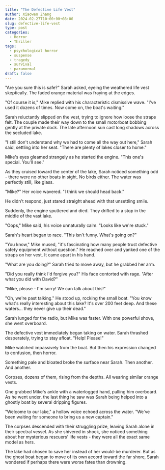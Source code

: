 ```yaml
---
title: "The Defective Life Vest"
author: Xiaowen Zhang
date: 2024-02-27T10:00:00+08:00
slug: defective-life-vest
type: post
categories:
  - Horror
  - Thriller
tags:
  - psychological horror
  - suspense
  - tragedy
  - survival
  - paranormal
draft: false
---
```


"Are you sure this is safe?" Sarah asked, eyeing the weathered life vest skeptically. The faded orange material was fraying at the edges.

"Of course it is," Mike replied with his characteristic dismissive wave. "I've used it dozens of times. Now come on, the boat's waiting."

Sarah reluctantly slipped on the vest, trying to ignore how loose the straps felt. The couple made their way down to the small motorboat bobbing gently at the private dock. The late afternoon sun cast long shadows across the secluded lake.

"I still don't understand why we had to come all the way out here," Sarah said, settling into her seat. "There are plenty of lakes closer to home."

Mike's eyes gleamed strangely as he started the engine. "This one's special. You'll see."

As they cruised toward the center of the lake, Sarah noticed something odd - there were no other boats in sight. No birds either. The water was perfectly still, like glass.

"Mike?" Her voice wavered. "I think we should head back."

He didn't respond, just stared straight ahead with that unsettling smile.

Suddenly, the engine sputtered and died. They drifted to a stop in the middle of the vast lake.

"Oops," Mike said, his voice unnaturally calm. "Looks like we're stuck."

Sarah's heart began to race. "This isn't funny. What's going on?"

"You know," Mike mused, "it's fascinating how many people trust defective safety equipment without question." He reached over and yanked one of the straps on her vest. It came apart in his hand.

"What are you doing?" Sarah tried to move away, but he grabbed her arm.

"Did you really think I'd forgive you?" His face contorted with rage. "After what you did with David?"

"Mike, please - I'm sorry! We can talk about this!"

"Oh, we're past talking." He stood up, rocking the small boat. "You know what's really interesting about this lake? It's over 200 feet deep. And these waters... they never give up their dead."

Sarah lunged for the radio, but Mike was faster. With one powerful shove, she went overboard.

The defective vest immediately began taking on water. Sarah thrashed desperately, trying to stay afloat. "Help! Please!"

Mike watched impassively from the boat. But then his expression changed to confusion, then horror.

Something pale and bloated broke the surface near Sarah. Then another. And another. 

Corpses, dozens of them, rising from the depths. All wearing similar orange vests.

One grabbed Mike's ankle with a waterlogged hand, pulling him overboard. As he went under, the last thing he saw was Sarah being helped into a ghostly boat by several dripping figures.

"Welcome to our lake," a hollow voice echoed across the water. "We've been waiting for someone to bring us a new captain."

The corpses descended with their struggling prize, leaving Sarah alone in their spectral vessel. As she shivered in shock, she noticed something about her mysterious rescuers' life vests - they were all the exact same model as hers.

The lake had chosen to save her instead of her would-be murderer. But as the ghost boat began to move of its own accord toward the far shore, Sarah wondered if perhaps there were worse fates than drowning.